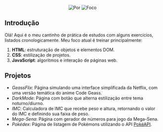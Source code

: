 <p align="center">
    <img alt="Por" src="https://img.shields.io/badge/Por-Emily%20Matias-purple?style=for-the-badge">
    <img alt="Foco" src="https://img.shields.io/badge/Foco-HTML,_CSS,_JS-blue?style=for-the-badge">
</p>

## Introdução

Olá! Aqui é o meu cantinho de prática de estudos com alguns exercícios, listados cronologicamente. Meu foco atual é treinar principalmente:

1. **HTML**: estruturação de objetos e elementos DOM.
2. **CSS**: estilização de projetos.
3. **JavaScript**: algoritmos e interação de páginas web.

## Projetos

- _GeassFlix_: Página simulando uma interface simplificada da Netflix, com uma versão temática do anime Code Geass.
- _DarkMode_: Página com botão que alterna estilização entre tema noturno/diurno.
- _IMC_: Calculadora de IMC que recebe peso e altura, retornando o valor do IMC e definindo sua faixa de peso.
- _Mega-Sena_: Página com gerador de números para jogo da Mega-Sena.
- _Pokédex_: Página de listagem de Pokémons utilizando o API [PokéAPI](https://pokeapi.co/about).